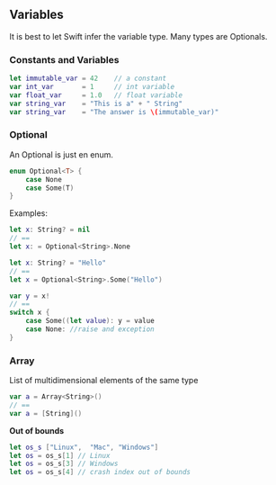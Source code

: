## Variables
It is best to let Swift infer the variable type. Many types are Optionals.

### Constants and Variables
```swift
let immutable_var = 42    // a constant
var int_var       = 1     // int variable
var float_var     = 1.0   // float variable
var string_var    = "This is a" + " String"
var string_var    = "The answer is \(immutable_var)"
```

### Optional
An Optional is just en enum.
```swift
enum Optional<T> {
    case None
    case Some(T)
}
```

Examples:
```swift
let x: String? = nil
// ==
let x: = Optional<String>.None

let x: String? = "Hello"
// ==
let x = Optional<String>.Some("Hello")

var y = x!
// ==
switch x {
    case Some((let value): y = value
    case None: //raise and exception
}
```

### Array
List of multidimensional elements of the same type
```swift
var a = Array<String>()
// ==
var a = [String]()
```

**Out of bounds**
```swift
let os_s ["Linux",  "Mac", "Windows"]
let os = os_s[1] // Linux
let os = os_s[3] // Windows
let os = os_s[4] // crash index out of bounds
```
